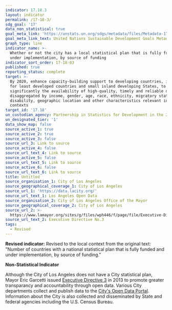 ```yaml
---
indicator: 17.18.3
layout: indicator
permalink: /17-18-3/
sdg_goal: '17'
data_non_statistical: true
goal_meta_link: 'https://unstats.un.org/sdgs/metadata/files/Metadata-17-18-03.pdf'
goal_meta_link_text: United Nations Sustainable Development Goals Metadata (pdf 468kB)
graph_type: line
indicator_name: >-
  Whether or not the city has a local statistical plan that is fully funded and
  under implementation, by source of funding
indicator_sort_order: 17-18-03
published: true
reporting_status: complete
target: >-
  By 2020, enhance capacity-building support to developing countries, including
  for least developed countries and small island developing States, to increase
  significantly the availability of high-quality, timely and reliable data
  disaggregated by income, gender, age, race, ethnicity, migratory status,
  disability, geographic location and other characteristics relevant in national
  contexts
target_id: '17.18'
un_custodian_agency: Partnership in Statistics for Development in the 21st Century (PARIS21)
un_designated_tier: '1'
data_show_map: false
source_active_1: true
source_active_2: true
source_active_3: false
source_url_3: Link to source
source_active_4: false
source_url_text_4: Link to source
source_active_5: false
source_url_text_5: Link to source
source_active_6: false
source_url_text_6: Link to source
title: Untitled
source_organisation_1: City of Los Angeles
source_geographical_coverage_1: City of Los Angeles
source_url_1: 'https://data.lacity.org/'
source_url_text_1: Los Angeles Open Data
source_organisation_2: City of Los Angeles Office of the Mayor
source_geographical_coverage_2: City of Los Angeles
source_url_2: >-
  https://www.lamayor.org/sites/g/files/wph446/f/page/file/Executive-Directive-3-Open-Data.pdf?1426620075
source_url_text_2: Executive Directive No.3
tags:
  - Revised
---
```

**Revised indicator:** Revised to the local context from the original text: "Number of countries with a national statistical plan that is fully funded and under implementation, by source of funding."

**Non-Statistical Indicator**

Although the City of Los Angeles does not have a City statistical plan, Mayor Eric Garcetti issued [Executive Directive 3](https://www.lamayor.org/sites/g/files/wph446/f/page/file/Executive-Directive-3-Open-Data.pdf?1426620075) in 2013 to promote greater transparancy and accountability through open data. Various City departments collect and publish data to the [City's Open Data Portal](https://data.lacity.org/). Information about the City is also collected and disseminated by State and federal agencies including the U.S. Census Bureau.
